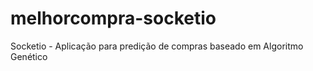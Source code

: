 # melhorcompra-socketio
Socketio - Aplicação para predição de compras baseado em Algoritmo Genético
